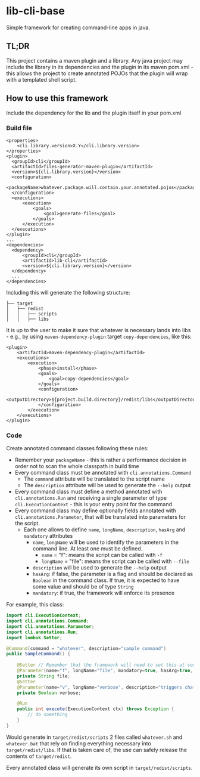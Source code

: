 # lib-cli-base
Simple framework for creating command-line apps in java.

## TL;DR
This project contains a maven plugin and a library.  Any java project may include the library in its dependencies and the 
plugin in its maven pom.xml - this allows the project to create annotated POJOs that the plugin will wrap with a templated 
shell script.

## How to use this framework

Include the dependency for the lib and the plugin itself in your pom.xml

### Build file

```maven
<properties>
    <cli.library.version>X.Y</cli.library.version>
</properties>
<plugin>
  <groupId>cli</groupId>
  <artifactId>files-generator-maven-plugin</artifactId>
  <version>${cli.library.version}</version>
  <configuration>
      <packageName>whatever.package.will.contain.your.annotated.pojos</packageName>
  </configuration>
  <executions>
      <execution>
          <goals>
              <goal>generate-files</goal>
          </goals>
      </execution>
  </executions>
</plugin>
...
<dependencies>
  <dependency>
      <groupId>cli</groupId>
      <artifactId>lib-cli</artifactId>
      <version>${cli.library.version}</version>
  </dependency>
  ...
</dependencies>
```

Including this will generate the following structure:

```
├── target
│   ├── redist
│   │   ├── scripts
│   │   ├── libs
```

It is up to the user to make it sure that whatever is necessary lands into libs - e.g., by using `maven-dependency-plugin` target 
`copy-dependencies`, like this:

```maven
<plugin>
    <artifactId>maven-dependency-plugin</artifactId>
    <executions>
        <execution>
            <phase>install</phase>
            <goals>
                <goal>copy-dependencies</goal>
            </goals>
            <configuration>
                <outputDirectory>${project.build.directory}/redist/libs</outputDirectory>
            </configuration>
        </execution>
    </executions>
</plugin>
```

### Code

Create annotated command classes following these rules:
- Remember your `packageName` - this is rather a performance decision in order not to scan the whole classpath 
in build time
- Every command class must be annotated with `cli.annotations.Command`
  - The `command` attribute will be translated to the script name
  - The `description` attribute will be used to generate the `--help` output
- Every command class must define a method annotated with `cli.annotations.Run` and receiving a single parameter of type 
`cli.ExecutionContext` - this is your entry point for the command
- Every command class may define optionally fields annotated with `cli.annotations.Parameter`, that will be translated into 
parameters for the script.
  - Each one allows to define `name`, `longName`, `description`, `hasArg` and `mandatory` attributes
    - `name`, `longName` will be used to identify the parameters in the command line.  At least one must be defined.
      - `name` = "f": means the script can be called with `-f`
      - `longName` = "file": means the script can be called with `--file`  
    - `description` will be used to generate the `--help` output
    - `hasArg`: if false, the parameter is a flag and should be declared as `Boolean` in the command class.  If true, it 
is expected to have some value and should be of type `String`
    - `mandatory`: if true, the framework will enforce its presence

For example, this class:

```java
import cli.ExecutionContext;
import cli.annotations.Command;
import cli.annotations.Parameter;
import cli.annotations.Run;
import lombok.Setter;

@Command(command = "whatever", description="sample command")
public SampleCommand() {
    
    @Setter // Remember that the framework will need to set this at some moment!
    @Parameter(name="f", longName="file", mandatory=true, hasArg=true, description="some file")
    private String file;
    @Setter
    @Parameter(name="v", longName="verbose", description="triggers chatty behavior")
    private Boolean verbose;

    @Run
    public int execute(ExecutionContext ctx) throws Exception {
        // do something
    }
}
```

Would generate in `target/redist/scripts` 2 files called `whatever.sh` and `whatever.bat` that rely on finding everything 
necessary into  `target/redist/libs`.  If that is taken care of, the use can safely release the contents of  `target/redist`.

Every annotated class will generate its own script in `target/redist/scripts`.
